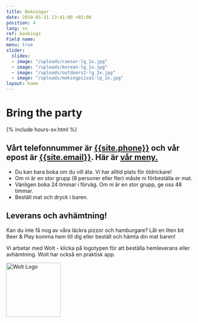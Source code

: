 ```yaml
---
title: Bokningar
date: 2019-05-31 13:41:00 +02:00
position: 4
lang: sv
ref: bookings
Field name: 
menu: true
slider:
  slides:
  - image: "/uploads/caesar-lg_1x.jpg"
  - image: "/uploads/korean-lg_1x.jpg"
  - image: "/uploads/outdoors2-lg_1x.jpg"
  - image: "/uploads/makingpizza1-lg_1x.jpg"
layout: home
---
```


# Bring the party

{% include hours-sv.html %}

## Vårt telefonnummer är <a href="tel:{{site.phone}}">{{site.phone}}</a> och vår epost är <a href="mailto:{{site.email}}">{{site.email}}</a>. Här är <a href="food-sv.html">vår meny.</a>

- Du kan bara boka om du vill äta. Vi har alltid plats för öldrickare!
- Om ni är en stor grupp (8 personer eller fler) måste ni förbeställa er mat.
- Vänligen boka 24 timmar i förväg. Om ni är en stor grupp, ge oss 48 timmar.
- Beställ mat och dryck i baren.

## Leverans och avhämtning!

Kan du inte få nog av våra läckra pizzor och hamburgare? Låt en liten bit Beer & Play komma hem till dig eller beställ och hämta din mat baren!

Vi arbetar med Wolt - klicka på logotypen för att beställa hemleverans eller avhämtning. Wolt har också en praktisk app.

<div class="center">
<a target="_blank" href="https://wolt.com/en/swe/stockholm/restaurant/beer-n-play"><img src="../assets/images/wolt-logo.png" alt="Wolt Logo" style="width: 146px "></a>
</div>
